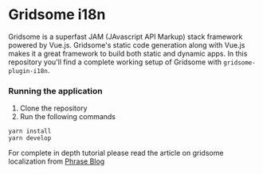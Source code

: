 # Gridsome i18n 

Gridsome is a superfast JAM (JAvascript API Markup) stack framework powered by Vue.js. Gridsome's static code generation along with Vue.js makes it a great framework to build both static and dynamic apps. In this repository you'll find a complete working setup of Gridsome with `gridsome-plugin-i18n`.


### Running the application

1. Clone the repository
2. Run the following commands

```
yarn install
yarn develop
```

For complete in depth tutorial please read the article on gridsome localization from [Phrase Blog](https://phrase.com/blog/)
